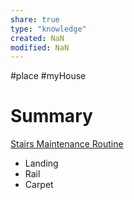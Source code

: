```yaml
---
share: true
type: "knowledge"
created: NaN 
modified: NaN
---
```

#place #myHouse 
# Summary
[Stairs Maintenance Routine](../../02-%20Protection%20%F0%9F%9B%A1/01%20-%20Maintenance%20%F0%9F%A7%B9/Stairs%20Maintenance%20Routine.md)
- Landing
- Rail
- Carpet